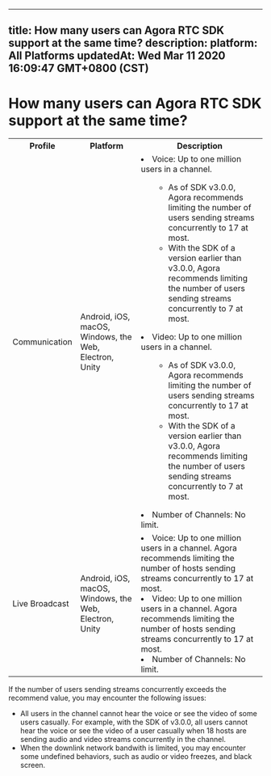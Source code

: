 
---
title: How many users can Agora RTC SDK support at the same time?
description: 
platform: All Platforms
updatedAt: Wed Mar 11 2020 16:09:47 GMT+0800 (CST)
---
# How many users can Agora RTC SDK support at the same time?
<table>
  <tr>
    <th>Profile</th>
    <th>Platform</th>
    <th>Description</th>
  </tr>
  <tr>
    <td>Communication</td>
    <td>Android, iOS, macOS, Windows, the Web, Electron, Unity</td>
    <td><li>Voice: Up to one million users in a channel.<ul><ul><li>As of SDK v3.0.0, Agora recommends limiting the number of users sending streams concurrently to 17 at most.<li>With the SDK of a version earlier than v3.0.0, Agora recommends limiting the number of users sending streams concurrently to 7 at most.</li></ul></ul><li>Video: Up to one million users in a channel.<ul><ul><li>As of SDK v3.0.0, Agora recommends limiting the number of users sending streams concurrently to 17 at most.<li>With the SDK of a version earlier than v3.0.0, Agora recommends limiting the number of users sending streams concurrently to 7 at most.</li></ul></ul><li>Number of Channels: No limit.</li></td>
  </tr>
  <tr>
    <td>Live Broadcast</td>
    <td>Android, iOS, macOS, Windows, the Web, Electron, Unity</td>
    <td><li>Voice: Up to one million users in a channel. Agora recommends limiting the number of hosts sending streams concurrently to 17 at most.<li>Video: Up to one million users in a channel. Agora recommends limiting the number of hosts sending streams concurrently to 17 at most.<li>Number of Channels: No limit.</li></td>
  </tr>
</table>

<div class="alert note">If the number of users sending streams concurrently exceeds the recommend value, you may encounter the following issues:<ul><li>All users in the channel cannot hear the voice or see the video of some users casually. For example, with the SDK of v3.0.0, all users cannot hear the voice or see the video of a user casually when 18 hosts are sending audio and video streams concurrently in the channel.<li>When the downlink network bandwith is limited, you may encounter some undefined behaviors, such as audio or video freezes, and black screen.</li></ul></div>
